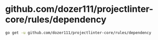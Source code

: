 # github.com/dozer111/projectlinter-core/rules/dependency

```bash
go get -u github.com/dozer111/projectlinter-core/rules/dependency
```